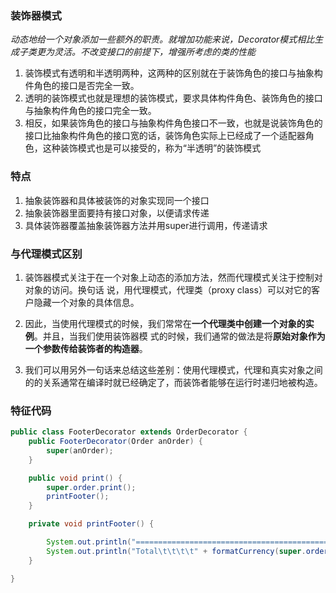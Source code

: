 ### 装饰器模式 

*动态地给一个对象添加一些额外的职责。就增加功能来说，Decorator模式相比生成子类更为灵活。不改变接口的前提下，增强所考虑的类的性能*

1. 装饰模式有透明和半透明两种，这两种的区别就在于装饰角色的接口与抽象构件角色的接口是否完全一致。
2. 透明的装饰模式也就是理想的装饰模式，要求具体构件角色、装饰角色的接口与抽象构件角色的接口完全一致。
3. 相反，如果装饰角色的接口与抽象构件角色接口不一致，也就是说装饰角色的接口比抽象构件角色的接口宽的话，装饰角色实际上已经成了一个适配器角色，这种装饰模式也是可以接受的，称为“半透明”的装饰模式

### 特点
1. 抽象装饰器和具体被装饰的对象实现同一个接口
2. 抽象装饰器里面要持有接口对象，以便请求传递
3. 具体装饰器覆盖抽象装饰器方法并用super进行调用，传递请求

### 与代理模式区别
1. 装饰器模式关注于在一个对象上动态的添加方法，然而代理模式关注于控制对对象的访问。换句话 说，用代理模式，代理类（proxy class）可以对它的客户隐藏一个对象的具体信息。
2. 因此，当使用代理模式的时候，我们常常在**一个代理类中创建一个对象的实例**。并且，当我们使用装饰器模 式的时候，我们通常的做法是将**原始对象作为一个参数传给装饰者的构造器**。

3. 我们可以用另外一句话来总结这些差别：使用代理模式，代理和真实对象之间的的关系通常在编译时就已经确定了，而装饰者能够在运行时递归地被构造。



### 特征代码

```java
public class FooterDecorator extends OrderDecorator {
	public FooterDecorator(Order anOrder) {
		super(anOrder);
	}

	public void print() {
		super.order.print();
		printFooter();
	}

	private void printFooter() {

		System.out.println("========================================================");
		System.out.println("Total\t\t\t\t" + formatCurrency(super.order.getGrandTotal()));
	}

}
```

